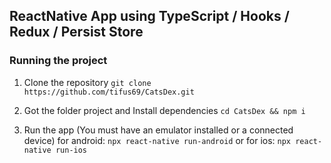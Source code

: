 ## ReactNative App using TypeScript / Hooks / Redux / Persist Store

### Running the project

1. Clone the repository
   `git clone https://github.com/tifus69/CatsDex.git`

2. Got the folder project and Install dependencies
   `cd CatsDex && npm i`

3. Run the app (You must have an emulator installed or a connected device)
   for android:
   `npx react-native run-android`
   or for ios:
   `npx react-native run-ios`
